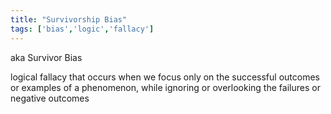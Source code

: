 ```yaml
---
title: "Survivorship Bias"
tags: ['bias','logic','fallacy']
---
```


aka Survivor Bias

logical fallacy that occurs when we focus only on the successful outcomes or examples of a phenomenon, while ignoring or overlooking the failures or negative outcomes